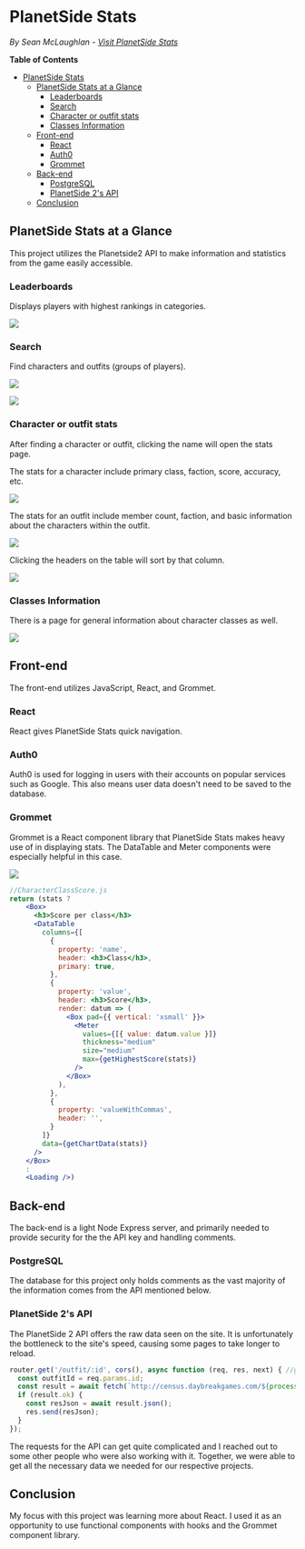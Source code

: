 # PlanetSide Stats
*By Sean McLaughlan - [Visit PlanetSide Stats](https://psstats.herokuapp.com/)*

**Table of Contents**
- [PlanetSide Stats](#planetside-stats)
  - [PlanetSide Stats at a Glance](#planetside-stats-at-a-glance)
    - [Leaderboards](#leaderboards)
    - [Search](#search)
    - [Character or outfit stats](#character-or-outfit-stats)
    - [Classes Information](#classes-information)
  - [Front-end](#front-end)
    - [React](#react)
    - [Auth0](#auth0)
    - [Grommet](#grommet)
  - [Back-end](#back-end)
    - [PostgreSQL](#postgresql)
    - [PlanetSide 2's API](#planetside-2s-api)
  - [Conclusion](#conclusion)

## PlanetSide Stats at a Glance

This project utilizes the Planetside2 API to make information and statistics from the game easily accessible.

### Leaderboards

Displays players with highest rankings in categories.

![](documentation/images/leaderboard.png)

### Search

Find characters and outfits (groups of players).

![](documentation/images/searchcharacter.png)

![](documentation/images/searchoutfit.png)

### Character or outfit stats

After finding a character or outfit, clicking the name will open the stats page.

The stats for a character include primary class, faction, score, accuracy, etc.

![](documentation/images/statsplayer.png)

The stats for an outfit include member count, faction, and basic information about the characters within the outfit.

![](documentation/images/statsoutfit.png)

Clicking the headers on the table will sort by that column.

![](documentation/images/statsoutfitsort.png)

### Classes Information

There is a page for general information about character classes as well.

![](documentation/images/infoclasses.png)

<!-- * [Feature list](https://github.com/smclaughlan/psstats/blob/master/documentation/feature-list/features.md)
* [Components](https://github.com/smclaughlan/psstats/blob/master/documentation/feature-packet/components.md) -->

## Front-end
The front-end utilizes JavaScript, React, and Grommet.

### React
React gives PlanetSide Stats quick navigation.

### Auth0
Auth0 is used for logging in users with their accounts on popular services such as Google. This also means user data doesn't need to be saved to the database.

### Grommet
Grommet is a React component library that PlanetSide Stats makes heavy use of in displaying stats. The DataTable and Meter components were especially helpful in this case.

![](documentation/images/scoreperclass.png)

```jsx
//CharacterClassScore.js
return (stats ?
    <Box>
      <h3>Score per class</h3>
      <DataTable
        columns={[
          {
            property: 'name',
            header: <h3>Class</h3>,
            primary: true,
          },
          {
            property: 'value',
            header: <h3>Score</h3>,
            render: datum => (
              <Box pad={{ vertical: 'xsmall' }}>
                <Meter
                  values={[{ value: datum.value }]}
                  thickness="medium"
                  size="medium"
                  max={getHighestScore(stats)}
                />
              </Box>
            ),
          },
          {
            property: 'valueWithCommas',
            header: '',
          }
        ]}
        data={getChartData(stats)}
      />
    </Box>
    :
    <Loading />)
```

## Back-end
The back-end is a light Node Express server, and primarily needed to provide security for the the API key and handling comments.

### PostgreSQL
The database for this project only holds comments as the vast majority of the information comes from the API mentioned below.

### PlanetSide 2's API
The PlanetSide 2 API offers the raw data seen on the site. It is unfortunately the bottleneck to the site's speed, causing some pages to take longer to reload.

```js
router.get('/outfit/:id', cors(), async function (req, res, next) { //get specific outfit info
  const outfitId = req.params.id;
  const result = await fetch(`http://census.daybreakgames.com/${process.env.API}/get/ps2:v2/outfit?c:resolve=member_online_status,member_character(times.minutes_played,character_id,member_since_date,battle_rank,prestige_level,name.first,certs.earned_points,certs.gifted_points,profile_id)&c:join=type:profile%5Eon:members.profile_id%5Eto:profile_id%5Elist:1%5Eshow:name.en%27image_path%5Einject_at:main_class&c:join=type:characters_stat_history%5Eon:members.character_id%5Eto:character_id%5Elist:1%5Eshow:stat_name%27all_time%5Einject_at:stats_history%5Eterms:stat_name=deaths%27stat_name=kills&c:join=characters_stat%5Eon:members.character_id%5Eto:character_id%5Elist:1%5Eshow:stat_name%27value_forever%27profile_id%5Elist:1%5Einject_at:stats%5Eterms:stat_name=score%27stat_name=hit_count%27stat_name=fire_count(profile%5Eon:profile_id%5Eto:profile_type_id%5Eshow:name.en%5Einject_at:class)&outfit_id=${outfitId}&c:resolve=member_online_status(online_status),member_character(battle_rank)&c:hide=character_id,member_since`);
  if (result.ok) {
    const resJson = await result.json();
    res.send(resJson);
  }
});
```

The requests for the API can get quite complicated and I reached out to some other people who were also working with it. Together, we were able to get all the necessary data we needed for our respective projects.

## Conclusion
My focus with this project was learning more about React. I used it as an opportunity to use functional components with hooks and the Grommet component library.
